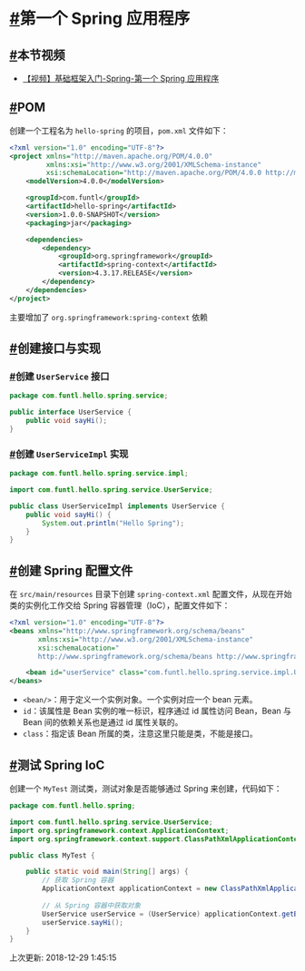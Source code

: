 # [#](https://funtl.com/zh/spring/第一个-Spring-应用程序.html#第一个-spring-应用程序)第一个 Spring 应用程序

## [#](https://funtl.com/zh/spring/第一个-Spring-应用程序.html#本节视频)本节视频

- [【视频】基础框架入门-Spring-第一个 Spring 应用程序](https://www.bilibili.com/video/av24509521/)

## [#](https://funtl.com/zh/spring/第一个-Spring-应用程序.html#pom)POM

创建一个工程名为 `hello-spring` 的项目，`pom.xml` 文件如下：

```xml
<?xml version="1.0" encoding="UTF-8"?>
<project xmlns="http://maven.apache.org/POM/4.0.0"
         xmlns:xsi="http://www.w3.org/2001/XMLSchema-instance"
         xsi:schemaLocation="http://maven.apache.org/POM/4.0.0 http://maven.apache.org/xsd/maven-4.0.0.xsd">
    <modelVersion>4.0.0</modelVersion>

    <groupId>com.funtl</groupId>
    <artifactId>hello-spring</artifactId>
    <version>1.0.0-SNAPSHOT</version>
    <packaging>jar</packaging>

    <dependencies>
        <dependency>
            <groupId>org.springframework</groupId>
            <artifactId>spring-context</artifactId>
            <version>4.3.17.RELEASE</version>
        </dependency>
    </dependencies>
</project>
```

主要增加了 `org.springframework:spring-context` 依赖

## [#](https://funtl.com/zh/spring/第一个-Spring-应用程序.html#创建接口与实现)创建接口与实现

### [#](https://funtl.com/zh/spring/第一个-Spring-应用程序.html#创建-userservice-接口)创建 `UserService` 接口

```java
package com.funtl.hello.spring.service;

public interface UserService {
    public void sayHi();
}
```

### [#](https://funtl.com/zh/spring/第一个-Spring-应用程序.html#创建-userserviceimpl-实现)创建 `UserServiceImpl` 实现

```java
package com.funtl.hello.spring.service.impl;

import com.funtl.hello.spring.service.UserService;

public class UserServiceImpl implements UserService {
    public void sayHi() {
        System.out.println("Hello Spring");
    }
}
```

## [#](https://funtl.com/zh/spring/第一个-Spring-应用程序.html#创建-spring-配置文件)创建 Spring 配置文件

在 `src/main/resources` 目录下创建 `spring-context.xml` 配置文件，从现在开始类的实例化工作交给 Spring 容器管理（IoC），配置文件如下：

```xml
<?xml version="1.0" encoding="UTF-8"?>
<beans xmlns="http://www.springframework.org/schema/beans"
       xmlns:xsi="http://www.w3.org/2001/XMLSchema-instance"
       xsi:schemaLocation="
       http://www.springframework.org/schema/beans http://www.springframework.org/schema/beans/spring-beans.xsd">

    <bean id="userService" class="com.funtl.hello.spring.service.impl.UserServiceImpl" />
</beans>
```

- `<bean/>`：用于定义一个实例对象。一个实例对应一个 bean 元素。
- `id`：该属性是 Bean 实例的唯一标识，程序通过 id 属性访问 Bean，Bean 与 Bean 间的依赖关系也是通过 id 属性关联的。
- `class`：指定该 Bean 所属的类，注意这里只能是类，不能是接口。

## [#](https://funtl.com/zh/spring/第一个-Spring-应用程序.html#测试-spring-ioc)测试 Spring IoC

创建一个 `MyTest` 测试类，测试对象是否能够通过 Spring 来创建，代码如下：

```java
package com.funtl.hello.spring;

import com.funtl.hello.spring.service.UserService;
import org.springframework.context.ApplicationContext;
import org.springframework.context.support.ClassPathXmlApplicationContext;

public class MyTest {

    public static void main(String[] args) {
        // 获取 Spring 容器
        ApplicationContext applicationContext = new ClassPathXmlApplicationContext("spring-context.xml");
        
        // 从 Spring 容器中获取对象
        UserService userService = (UserService) applicationContext.getBean("userService");
        userService.sayHi();
    }
}
```

上次更新: 2018-12-29 1:45:15